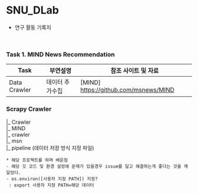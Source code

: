 # SNU_DLab

* 연구 활동 기록지 

<br>

### Task 1. MIND News Recommendation

| Task |  부연설명 |  참조 사이트 및 자료 |
|------|---------|------------------|
| Data Crawler | 데이터 추가수집 | [MIND] https://github.com/msnews/MIND |

### Scrapy Crawler 
 |_ Crawler  
   |_ MIND  
     |_ crawler  
       |_ msn  
         |_ pipeline (데이터 저장 방식 지정 파일)  



```
* 해당 프로젝트를 하며 배운점
- 해당 깃 코드 및 환경 설정에 문제가 있을경우 issue를 달고 해결하는게 좋다는 것을 깨달았다.
- os.environ([사용자 지정 PATH]) 지정? 
 : export 사용자 지정 PATH=해당 데이터 
```
